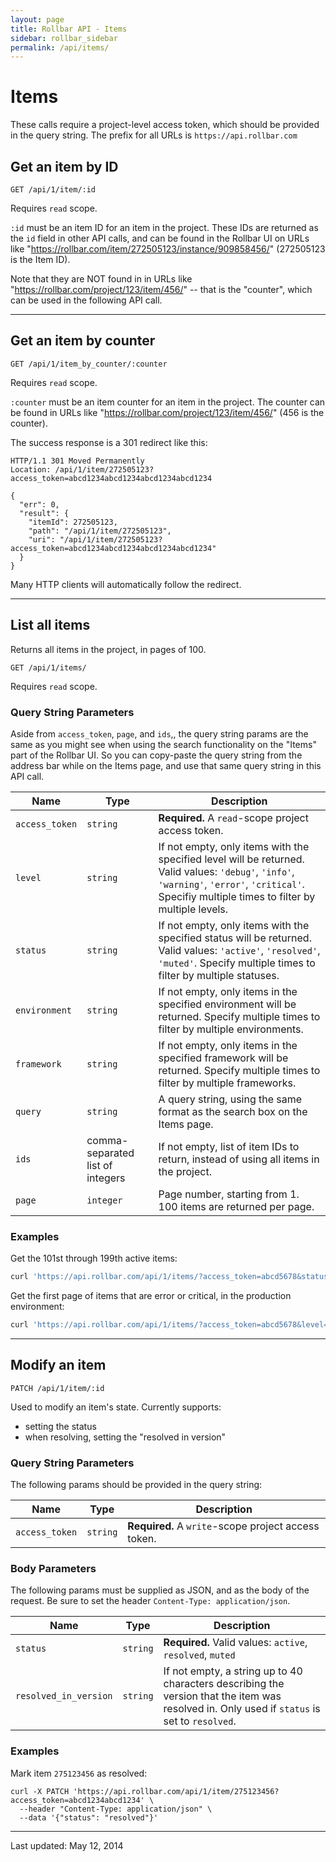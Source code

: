 ```yaml
---
layout: page
title: Rollbar API - Items
sidebar: rollbar_sidebar
permalink: /api/items/
---
```


<!-- Sub:[TOC] -->

# Items

These calls require a project-level access token, which should be provided in the query string. The prefix for all URLs is `https://api.rollbar.com`



## Get an item by ID

    GET /api/1/item/:id

Requires `read` scope.

`:id` must be an item ID for an item in the project. These IDs are returned as the `id` field in other API calls, and can be found in the Rollbar UI on URLs like "https://rollbar.com/item/272505123/instance/909858456/" (272505123 is the Item ID).

Note that they are NOT found in in URLs like "https://rollbar.com/project/123/item/456/" -- that is the "counter", which can be used in the following API call.


---

## Get an item by counter

    GET /api/1/item_by_counter/:counter

Requires `read` scope.

`:counter` must be an item counter for an item in the project. The counter can be found in URLs like "https://rollbar.com/project/123/item/456/" (456 is the counter).

The success response is a 301 redirect like this:

```
HTTP/1.1 301 Moved Permanently
Location: /api/1/item/272505123?access_token=abcd1234abcd1234abcd1234abcd1234

{
  "err": 0,
  "result": {
    "itemId": 272505123,
    "path": "/api/1/item/272505123",
    "uri": "/api/1/item/272505123?access_token=abcd1234abcd1234abcd1234abcd1234"
  }
}
```

Many HTTP clients will automatically follow the redirect.


---

## List all items

Returns all items in the project, in pages of 100.

    GET /api/1/items/

Requires `read` scope.


### Query String Parameters

Aside from `access_token`, `page`, and `ids`,, the query string params are the same as you might see when using the search functionality on the "Items" part of the Rollbar UI. So you can copy-paste the query string from the address bar while on the Items page, and use that same query string in this API call.

Name | Type | Description
-----|------|-------------
`access_token`|`string`|**Required.** A `read`-scope project access token.
`level`|`string`|If not empty, only items with the specified level will be returned. Valid values: `'debug'`, `'info'`, `'warning'`, `'error'`, `'critical'`. Specifiy multiple times to filter by multiple levels.
`status`|`string`|If not empty, only items with the specified status will be returned. Valid values: `'active'`, `'resolved'`, `'muted'`. Specify multiple times to filter by multiple statuses.
`environment`|`string`|If not empty, only items in the specified environment will be returned. Specify multiple times to filter by multiple environments.
`framework`|`string`|If not empty, only items in the specified framework will be returned. Specify multiple times to filter by multiple frameworks.
`query`|`string`|A query string, using the same format as the search box on the Items page.
`ids`|comma-separated list of integers|If not empty, list of item IDs to return, instead of using all items in the project.
`page`|`integer`|Page number, starting from 1. 100 items are returned per page.

### Examples

Get the 101st through 199th active items:

```bash
curl 'https://api.rollbar.com/api/1/items/?access_token=abcd5678&status=active&page=2'
```

Get the first page of items that are error or critical, in the production environment:

```bash
curl 'https://api.rollbar.com/api/1/items/?access_token=abcd5678&level=error&level=critical&environment=production'
```


---

## Modify an item

    PATCH /api/1/item/:id

Used to modify an item's state. Currently supports:

- setting the status
- when resolving, setting the "resolved in version"

### Query String Parameters

The following params should be provided in the query string:

Name | Type | Description
-----|------|-------------
`access_token`|`string`|**Required.** A `write`-scope project access token.

### Body Parameters

The following params must be supplied as JSON, and as the body of the request. Be sure to set the header `Content-Type: application/json`.

Name | Type | Description
-----|------|-------------
`status`|`string`|**Required.** Valid values: `active`, `resolved`, `muted`
`resolved_in_version`|`string`|If not empty, a string up to 40 characters describing the version that the item was resolved in. Only used if `status` is set to `resolved`.

### Examples

Mark item `275123456` as resolved:

```
curl -X PATCH 'https://api.rollbar.com/api/1/item/275123456?access_token=abcd1234abcd1234' \
  --header "Content-Type: application/json" \
  --data '{"status": "resolved"}'
```


-----

Last updated: May 12, 2014
